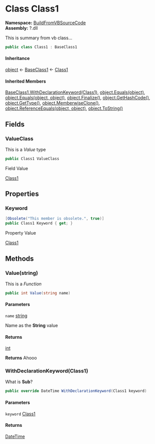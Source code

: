 ﻿# Class Class1

__Namespace:__ [BuildFromVBSourceCode](BuildFromVBSourceCode.md)  
__Assembly:__ ?.dll

This is summary from vb class...

```csharp
public class Class1 : BaseClass1
```

#### Inheritance

[object](https://learn.microsoft.com/dotnet/api/system.object) ← 
[BaseClass1](BuildFromVBSourceCode.BaseClass1.md) ← 
[Class1](BuildFromVBSourceCode.Class1.md)

#### Inherited Members

[BaseClass1.WithDeclarationKeyword(Class1)](BuildFromVBSourceCode.BaseClass1.md#BuildFromVBSourceCode.BaseClass1.WithDeclarationKeyword(BuildFromVBSourceCode.Class1)), 
[object.Equals(object)](https://learn.microsoft.com/dotnet/api/system.object.equals#system-object-equals(system-object)), 
[object.Equals(object, object)](https://learn.microsoft.com/dotnet/api/system.object.equals#system-object-equals(system-object-system-object)), 
[object.Finalize()](https://learn.microsoft.com/dotnet/api/system.object.finalize), 
[object.GetHashCode()](https://learn.microsoft.com/dotnet/api/system.object.gethashcode), 
[object.GetType()](https://learn.microsoft.com/dotnet/api/system.object.gettype), 
[object.MemberwiseClone()](https://learn.microsoft.com/dotnet/api/system.object.memberwiseclone), 
[object.ReferenceEquals(object, object)](https://learn.microsoft.com/dotnet/api/system.object.referenceequals), 
[object.ToString()](https://learn.microsoft.com/dotnet/api/system.object.tostring)

## Fields

### ValueClass

This is a *Value* type

```csharp
public Class1 ValueClass
```

Field Value

[Class1](BuildFromVBSourceCode.Class1.md)

## Properties

### Keyword

```csharp
[Obsolete("This member is obsolete.", true)]
public Class1 Keyword { get; }
```

Property Value

[Class1](BuildFromVBSourceCode.Class1.md)

## Methods

### Value(string)

This is a *Function*

```csharp
public int Value(string name)
```

#### Parameters

`name` [string](https://learn.microsoft.com/dotnet/api/system.string)

Name as the **String**
 value

#### Returns

[int](https://learn.microsoft.com/dotnet/api/system.int32)

**Returns**
 Ahooo

### WithDeclarationKeyword(Class1)

What is **Sub**?

```csharp
public override DateTime WithDeclarationKeyword(Class1 keyword)
```

#### Parameters

`keyword` [Class1](BuildFromVBSourceCode.Class1.md)

#### Returns

[DateTime](https://learn.microsoft.com/dotnet/api/system.datetime)

